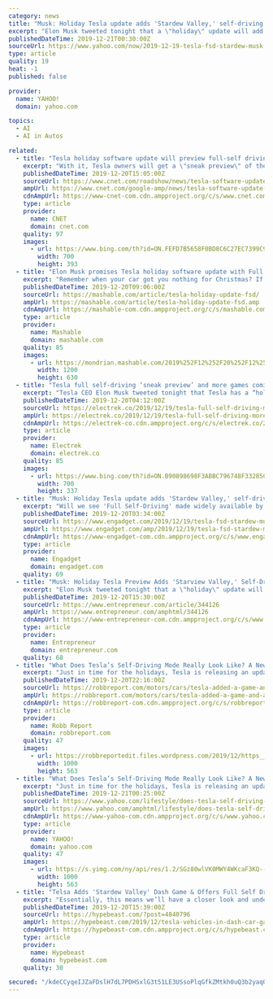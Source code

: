 ```yaml
---
category: news
title: "Musk: Holiday Tesla update adds 'Stardew Valley,' self-driving preview"
excerpt: "Elon Musk tweeted tonight that a \"holiday\" update will add farming RPG Stardew Valley as a playable game, and include a Full Self-Driving \"sneak preview,\" as well as other things. Late last year, Tesla expanded testing of full autonomous features among employees, and Musk has continued to promise it will arrive for the customers who've ordered ..."
publishedDateTime: 2019-12-21T00:30:00Z
sourceUrl: https://www.yahoo.com/now/2019-12-19-tesla-fsd-stardew-musk.html
type: article
quality: 19
heat: -1
published: false

provider:
  name: YAHOO!
  domain: yahoo.com

topics:
  - AI
  - AI in Autos

related:
  - title: "Tesla holiday software update will preview full-self driving mode, add Stardew Valley"
    excerpt: "With it, Tesla owners will get a \"sneak preview\" of the firm's \"full self-driving\" mode. Oh, and for the gamers out there, Teslas will get a copy of quirky farming sim Stardew Valley. Tesla holiday software update has FSD sneak preview, Stardew Valley, Lost Backgammon & a few other things — Elon Musk (@elonmusk) December 20, 2019 The bigger ..."
    publishedDateTime: 2019-12-20T15:05:00Z
    sourceUrl: https://www.cnet.com/roadshow/news/tesla-software-update-full-self-drive-mode-stardew-valley/
    ampUrl: https://www.cnet.com/google-amp/news/tesla-software-update-full-self-drive-mode-stardew-valley/
    cdnAmpUrl: https://www-cnet-com.cdn.ampproject.org/c/s/www.cnet.com/google-amp/news/tesla-software-update-full-self-drive-mode-stardew-valley/
    type: article
    provider:
      name: CNET
      domain: cnet.com
    quality: 97
    images:
      - url: https://www.bing.com/th?id=ON.FEFD7B5658F0BD8C6C27EC7399C96286
        width: 700
        height: 393
  - title: "Elon Musk promises Tesla holiday software update with Full Self-Driving preview"
    excerpt: "Remember when your car got you nothing for Christmas? If you own a Tesla, that's all behind you. Tesla CEO Elon Musk tweeted on Friday that a \"holiday software update\" is coming for Tesla, bringing an FSD (Full Self-Driving) preview. The update will also come with two new games: Stardew Valley and Lost Backgammon, as well as a few other ..."
    publishedDateTime: 2019-12-20T09:06:00Z
    sourceUrl: https://mashable.com/article/tesla-holiday-update-fsd/
    ampUrl: https://mashable.com/article/tesla-holiday-update-fsd.amp
    cdnAmpUrl: https://mashable-com.cdn.ampproject.org/c/s/mashable.com/article/tesla-holiday-update-fsd.amp
    type: article
    provider:
      name: Mashable
      domain: mashable.com
    quality: 85
    images:
      - url: https://mondrian.mashable.com/2019%252F12%252F20%252F12%252F1c0a887a9e2747f68c71386dd77d9ae8.dbd35.jpg%252F1200x630.jpg?signature=QlWeXGtn4lnpV4HbssIk-ipOnlo=
        width: 1200
        height: 630
  - title: "Tesla full self-driving ‘sneak preview’ and more games coming in holiday update"
    excerpt: "Tesla CEO Elon Musk tweeted tonight that Tesla has a “holiday update” with a few special gifts in store. The update includes a Tesla full self-driving “sneak preview” and popular indie video game “Stardew Valley,” among other things. Earlier this year, Musk said that full self-driving would reach “early access” by the end of ..."
    publishedDateTime: 2019-12-20T04:12:00Z
    sourceUrl: https://electrek.co/2019/12/19/tesla-full-self-driving-more-games-holiday-update/
    ampUrl: https://electrek.co/2019/12/19/tesla-full-self-driving-more-games-holiday-update/amp/
    cdnAmpUrl: https://electrek-co.cdn.ampproject.org/c/s/electrek.co/2019/12/19/tesla-full-self-driving-more-games-holiday-update/amp/
    type: article
    provider:
      name: Electrek
      domain: electrek.co
    quality: 85
    images:
      - url: https://www.bing.com/th?id=ON.B90898698F3ABBC796748F33285C831F
        width: 700
        height: 337
  - title: "Musk: Holiday Tesla update adds 'Stardew Valley,' self-driving preview"
    excerpt: "Will we see 'Full Self-Driving' made widely available by the end of 2019? It's been a few months since Tesla's 10.0 update brought Cuphead, Netflix and YouTube to some of its in-car systems, and it appears more options are around the corner. Elon Musk tweeted tonight that a \"holiday\" update will add farming RPG Stardew Valley as a playable game ..."
    publishedDateTime: 2019-12-20T03:34:00Z
    sourceUrl: https://www.engadget.com/2019/12/19/tesla-fsd-stardew-musk/
    ampUrl: https://www.engadget.com/amp/2019/12/19/tesla-fsd-stardew-musk/
    cdnAmpUrl: https://www-engadget-com.cdn.ampproject.org/c/s/www.engadget.com/amp/2019/12/19/tesla-fsd-stardew-musk/
    type: article
    provider:
      name: Engadget
      domain: engadget.com
    quality: 69
  - title: "Musk: Holiday Tesla Preview Adds 'Starview Valley,' Self-Driving Preview"
    excerpt: "Elon Musk tweeted tonight that a \"holiday\" update will add farming RPG Stardew Valley as a playable game, and include a Full Self-Driving \"sneak preview,\" as well as other things. Late last year, Tesla expanded testing of full autonomous features among employees, and Musk has continued to promise it will arrive for the customers who've ordered ..."
    publishedDateTime: 2019-12-20T15:30:00Z
    sourceUrl: https://www.entrepreneur.com/article/344126
    ampUrl: https://www.entrepreneur.com/amphtml/344126
    cdnAmpUrl: https://www-entrepreneur-com.cdn.ampproject.org/c/s/www.entrepreneur.com/amphtml/344126
    type: article
    provider:
      name: Entrepreneur
      domain: entrepreneur.com
    quality: 68
  - title: "What Does Tesla’s Self-Driving Mode Really Look Like? A New Software Update Gives a Sneak Peek"
    excerpt: "Just in time for the holidays, Tesla is releasing an update to the software that powers its sleek vehicles, including a new game and even a preview its much-anticipated self-driving mode. A specific release date hasn’t been announced, but word of its impending delivery comes straight from Musk’s own Twitter account. In it, Musk gives a ..."
    publishedDateTime: 2019-12-20T22:16:00Z
    sourceUrl: https://robbreport.com/motors/cars/tesla-added-a-game-and-a-full-self-driving-preview-in-its-new-update-2888942/
    ampUrl: https://robbreport.com/motors/cars/tesla-added-a-game-and-a-full-self-driving-preview-in-its-new-update-2888942/amp/
    cdnAmpUrl: https://robbreport-com.cdn.ampproject.org/c/s/robbreport.com/motors/cars/tesla-added-a-game-and-a-full-self-driving-preview-in-its-new-update-2888942/amp/
    type: article
    provider:
      name: Robb Report
      domain: robbreport.com
    quality: 47
    images:
      - url: https://robbreportedit.files.wordpress.com/2019/12/https___hypebeast.com_image_2019_12_tesla-vehicles-in-dash-car-game-update-stardew-valley-rpg-full-self-driving-elon-musk-1.jpg?w=1000
        width: 1000
        height: 563
  - title: "What Does Tesla’s Self-Driving Mode Really Look Like? A New Software Update Gives a Sneak Peek"
    excerpt: "Just in time for the holidays, Tesla is releasing an update to the software that powers its sleek vehicles, including a new game and even a preview its much-anticipated self-driving mode. A specific release date hasn’t been announced, but word of its impending delivery comes straight from Musk’s own Twitter account. In it, Musk gives a ..."
    publishedDateTime: 2019-12-21T00:25:00Z
    sourceUrl: https://www.yahoo.com/lifestyle/does-tesla-self-driving-mode-220002941.html
    ampUrl: https://www.yahoo.com/amphtml/lifestyle/does-tesla-self-driving-mode-220002941.html
    cdnAmpUrl: https://www-yahoo-com.cdn.ampproject.org/c/s/www.yahoo.com/amphtml/lifestyle/does-tesla-self-driving-mode-220002941.html
    type: article
    provider:
      name: YAHOO!
      domain: yahoo.com
    quality: 47
    images:
      - url: https://s.yimg.com/ny/api/res/1.2/SGz80wlVK0MWY4WKcaF3KQ--/YXBwaWQ9aGlnaGxhbmRlcjt3PTEyODA7aD03MjAuNjQ-/https://s.yimg.com/uu/api/res/1.2/ZQDr9coVPpFGavu5XynBQA--~B/aD01NjM7dz0xMDAwO3NtPTE7YXBwaWQ9eXRhY2h5b24-/https://media.zenfs.com/en/robb_report_967/6c6770320ed6c58bb5d644bec0e6d115
        width: 1000
        height: 563
  - title: "Telsa Adds 'Stardew Valley' Dash Game & Offers Full Self Driving Preview For Holiday 2019"
    excerpt: "Essentially, this means we’ll have a closer look and understanding of how Tesla aims to introduced Full Self Driving into its line-up of semi-autonomous cars. No date has been confirmed for the release of the Holiday 2019 pack, but expect more Tweets from Musk soon noting when you can get the latest from your car. In related news, Tesla has l ..."
    publishedDateTime: 2019-12-20T15:39:00Z
    sourceUrl: https://hypebeast.com/?post=4840796
    ampUrl: https://hypebeast.com/2019/12/tesla-vehicles-in-dash-car-game-update-stardew-valley-rpg-full-self-driving-elon-musk?amp=1
    cdnAmpUrl: https://hypebeast-com.cdn.ampproject.org/c/s/hypebeast.com/2019/12/tesla-vehicles-in-dash-car-game-update-stardew-valley-rpg-full-self-driving-elon-musk?amp=1
    type: article
    provider:
      name: Hypebeast
      domain: hypebeast.com
    quality: 30

secured: "/kdeCCyqeIJZaFDslH7dL7PDHSxlG3t51LE3USsoPlqGfkZMtkh0uQ3b2yaqQmnGSsI0gRmIFz2D0ud5t+6WYyvs3qz83UhexZMOu0Y6+Xr0alzYx1wic6yuVN/bbwwpFIsCCrTVDH9EJByWB935I/GUAxoQYlW3TTIgrwZ6PVikJfpgyJKvvcThdDapRjyr8J30bnovD/ov9hfEGO0EU1a3j6RqT6kxa38Fhdf/67226t11d8cOz4VUdV4hm9Oob2tdhrOUPtWr0ZuzDztyzQ==;/e99mFGphggMHD3PFbVMog=="
---
```


